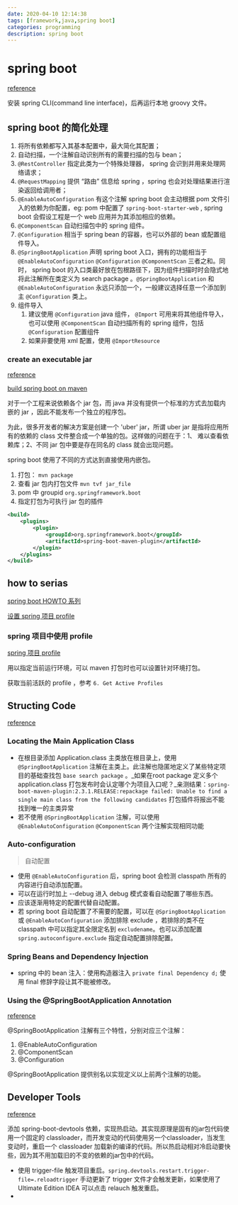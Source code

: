```yaml
---
date: 2020-04-10 12:14:38
tags: [framework,java,spring boot]
categories: programming
description: spring boot
---
```


# spring boot

[reference](https://docs.spring.io/spring-boot/docs/current-SNAPSHOT/reference/htmlsingle/#getting-started-scoop-cli-installation)

安装 spring CLI(command line interface)，后再运行本地 groovy 文件。

## spring boot 的简化处理

1. 将所有依赖都写入其基本配置中，最大简化其配置；
2. 自动扫描，一个注解自动识别所有的需要扫描的包与 bean；
3. `@RestController` 指定此类为一个特殊处理器， spring 会识到并用来处理网络请求；
4. `@RequestMapping` 提供 “路由” 信息给 spring ，spring 也会对处理结果进行渲染返回给调用者；
5. `@EnableAutoConfiguration` 有这个注解 spring boot 会主动根据 pom 文件引入的依赖为你配置，eg: pom 中配置了 `spring-boot-starter-web` , spring boot 会假设工程是一个 web 应用并为其添加相应的依赖。
6. `@ComponentScan` 自动扫描包中的 spring 组件。
7. `@Configuration` 相当于 spring bean 的容器，也可以外部的 bean 或配置组件导入。
8. `@SpringBootApplication` 声明 spring boot 入口，拥有的功能相当于 `@EnableAutoConfiguration` `@Configuration` `@ComponentScan` 三者之和。同时， spring boot 的入口类最好放在包根路径下，因为组件扫描时时会隐式地将此注解所在类定义为 search package 。`@SpringBootApplication` 和 `@EnableAutoConfiguration` 永远只添加一个，一般建议选择任意一个添加到主 `@Configuration` 类上。
9. 组件导入
   1. 建议使用 `@Configuration` java 组件， `@Import` 可用来将其他组件导入，也可以使用 `@ComponentScan` 自动扫描所有的 spring 组件，包括 `@Configuration` 配置组件
   2. 如果非要使用 xml 配置，使用 `@ImportResource`

### create an executable jar

[reference](https://docs.spring.io/spring-boot/docs/current-SNAPSHOT/reference/htmlsingle/#getting-started-first-application-dependencies)

[build spring boot on maven](https://docs.spring.io/spring-boot/docs/2.3.2.BUILD-SNAPSHOT/maven-plugin/reference/html/)

对于一个工程来说依赖各个 jar 包，而 java 并没有提供一个标准的方式去加载内嵌的 jar ，因此不能发布一个独立的程序包。

为此，很多开发者的解决方案是创建一个 'uber' jar，所谓 uber jar 是指将应用所有的依赖的 class 文件整合成一个单独的包。这样做的问题在于：1、 难以查看依赖库；2、不同 jar 包中要是存在同名的 class 就会出现问题。

spring boot 使用了不同的方式达到直接使用内嵌包。

1. 打包： `mvn package`
2. 查看 jar 包内打包文件 `mvn tvf jar_file`
3. pom 中 groupid `org.springframework.boot`
4. 指定打包为可执行 jar 包的插件

```xml
<build>
    <plugins>
        <plugin>
            <groupId>org.springframework.boot</groupId>
            <artifactId>spring-boot-maven-plugin</artifactId>
        </plugin>
    </plugins>
</build>
```

## how to serias

[spring boot HOWTO 系列](https://docs.spring.io/spring-boot/docs/current/reference/html/howto.html#howto-properties-and-configuration)

[设置 spring 项目 profile](https://stackoverflow.com/questions/38520638/how-to-set-spring-profile-from-system-variable)

### spring 项目中使用 profile

[spring 项目 profile](https://www.baeldung.com/spring-profiles)

用以指定当前运行环境，可以 maven 打包时也可以设置针对环境打包。

获取当前活跃的 profile ，参考 `6. Get Active Profiles`

## Structing Code

[reference](https://docs.spring.io/spring-boot/docs/current-SNAPSHOT/reference/htmlsingle/#using-boot-structuring-your-code)

### Locating the Main Application Class

- 在根目录添加 Application.class 主类放在根目录上，使用 `@SpringBootApplication` 注解在主类上。此注解也隐匿地定义了某些特定项目的基础查找包 `base search package` 。_如果在root package 定义多个 application.class 打包发布时会认定哪个为项目入口呢？_亲测结果：`spring-boot-maven-plugin:2.3.1.RELEASE:repackage failed: Unable to find a single main class from the following candidates` 打包插件将报出不能找到唯一的主类异常
- 若不使用 `@SpringBootApplication` 注解，可以使用 `@EnableAutoConfiguration` `@ComponentScan` 两个注解实现相同功能

### Auto-configuration

> 自动配置

- 使用 `@EnableAutoConfiguration` 后，spring boot 会检测 classpath 所有的内容进行自动添加配置。
- 可以在运行时加上 --debug 进入 debug 模式查看自动配置了哪些东西。
- 应该逐渐用特定的配置代替自动配置。
- 若 spring boot 自动配置了不需要的配置，可以在 `@SpringBootApplication` 或 `@EnableAutoConfiguration` 添加排除 exclude ，若排除的类不在 classpath 中可以指定其全限定名到 `excludename`。也可以添加配置 `spring.autoconfigure.exclude` 指定自动配置排除配置。

### Spring Beans and Dependency Injection

- spring 中的 bean 注入：使用构造器注入 `private final Dependency d;` 使用 final 修辞字段让其不能被修改。

### Using the @SpringBootApplication Annotation

[reference](https://docs.spring.io/spring-boot/docs/current-SNAPSHOT/reference/htmlsingle/#using-boot-spring-beans-and-dependency-injection)

@SpringBootApplication 注解有三个特性，分别对应三个注解：

1. @EnableAutoConfiguration
2. @ComponentScan
3. @Configuration

@SpringBootApplication 提供别名以实现定义以上前两个注解的功能。

## Developer Tools

[reference](https://docs.spring.io/spring-boot/docs/current-SNAPSHOT/reference/htmlsingle/#using-boot-devtools)

添加 spring-boot-devtools 依赖，实现热启动。其实现原理是固有的jar包代码使用一个固定的 classloader，而开发变动的代码使用另一个classloader，当发生变动时，重启一个 classloader 加载新的编译的代码。所以热启动相对冷启动要快些，因为其不用加载旧的不变的依赖的jar包中的代码。

- 使用 trigger-file 触发项目重启。`spring.devtools.restart.trigger-file=.reloadtrigger` 手动更新了 trigger 文件才会触发更新，如果使用了Ultimate Edition IDEA 可以点击 relauch 触发重启。
- 
